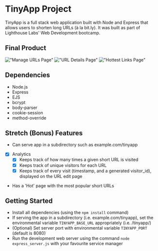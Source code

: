 # TinyApp Project

TinyApp is a full stack web application built with Node and Express that allows users to shorten long URLs (à la bit.ly). It was built as part of Lighthouse Labs' Web Development bootcamp.

## Final Product

!["Manage URLs Page"](https://i.imgur.com/pbpuAFK.png)
!["URL Details Page"](https://i.imgur.com/VIehiWw.png)
!["Hottest Links Page"](https://i.imgur.com/tE8sjI2.png)


## Dependencies

- Node.js
- Express
- EJS
- bcrypt
- body-parser
- cookie-session
- method-override

## Stretch (Bonus) Features

- Can serve app in a subdirectory such as example.com/tinyapp
* [x] Analytics
  * [x] Keeps track of how many times a given short URL is visited
  * [x] Keeps track of unique visitors for each URL
  * [x] Keeps track of every visit (timestamp, and a generated visitor_id), displayed on the URL edit page
- Has a 'Hot' page with the most popular short URLs

## Getting Started

- Install all dependencies (using the `npm install` command)
- If serving the app in a subdirectory (i.e. example.com/tinyapp), set the environmental variable `TINYAPP_BASE_URL` appropriately (i.e. /tinyapp/)
- (Optional) Set server port with environmental variable `TINYAPP_PORT` (default is 8080)
- Run the development web server using the command `node express_server.js` with your favourite service manager